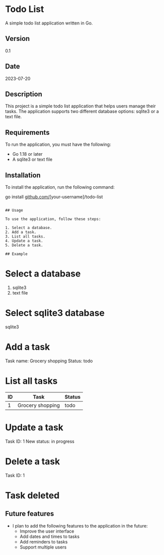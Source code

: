 # Todo List

A simple todo list application written in Go.

## Version
0.1

## Date
2023-07-20

## Description

This project is a simple todo list application that helps users manage their tasks. The application supports two different database options: sqlite3 or a text file.

## Requirements

To run the application, you must have the following:

* Go 1.18 or later
* A sqlite3 or text file

## Installation

To install the application, run the following command:


go install [github.com/](https://github.com/)[your-username]/todo-list
```

## Usage

To use the application, follow these steps:

1. Select a database.
2. Add a task.
3. List all tasks.
4. Update a task.
5. Delete a task.

## Example

```
# Select a database

1. sqlite3
2. text file

# Select sqlite3 database

sqlite3

# Add a task

Task name: Grocery shopping
Status: todo

# List all tasks

ID | Task | Status
---|---|---|
1 | Grocery shopping | todo

# Update a task

Task ID: 1
New status: in progress

# Delete a task

Task ID: 1

# Task deleted


## Future features

* I plan to add the following features to the application in the future:
    * Improve the user interface
    * Add dates and times to tasks
    * Add reminders to tasks
    * Support multiple users